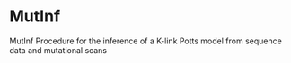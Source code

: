 # MutInf
MutInf  Procedure for the inference of a  K-link Potts model from sequence data and mutational scans
